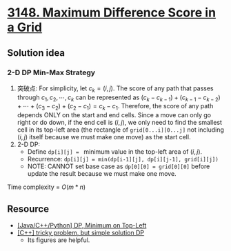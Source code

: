 # [3148. Maximum Difference Score in a Grid](https://leetcode.com/problems/maximum-difference-score-in-a-grid/description/)

## Solution idea
### 2-D DP Min-Max Strategy
1. 突破点: For simplicity, let $c_k = (i, j)$. The score of any path that passes through $c_1, c_2, \cdots, c_k$ can be represented as $(c_k - c_{k-1}) + (c_{k-1}-c_{k-2}) + \cdots + (c_3-c_2) + (c_2-c_1) = c_k-c_1$. Therefore, the score of any path depends ONLY on the start and end cells. Since a move can only go right or do down, if the end cell is $(i, j)$, we only need to find the smallest cell in its top-left area (the rectangle of `grid[0...i][0...j]` not including $(i, j)$ itself because we must make one move) as the start cell.
2. 2-D DP:
    * Define `dp[i][j] = ` minimum value in the top-left area of $(i, j)$.
    * Recurrence: `dp[i][j] = min(dp[i-1][j], dp[i][j-1], grid[i][j])`
    * NOTE: CANNOT set base case as `dp[0][0] = grid[0][0]` before update the result because we must make one move.

Time complexity = $O(m*n)$

## Resource
* [[Java/C++/Python] DP, Minimum on Top-Left](https://leetcode.com/problems/maximum-difference-score-in-a-grid/solutions/5145704/java-c-python-dp-minimum-on-top-left/)
* [[C++] tricky problem, but simple solution DP](https://leetcode.com/problems/maximum-difference-score-in-a-grid/solutions/5145625/c-tricky-problem-but-simple-solution-dp/)
    * Its figures are helpful.